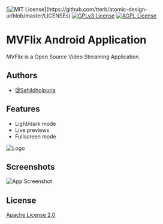 
<!-- ## Badges
 -->
<!-- Add badges from somewhere like: [shields.io](https://shields.io/)
 -->
[![MIT License](https://img.shields.io/apm/l/atomic-design-ui.svg?)](https://github.com/tterb/atomic-design-ui/blob/master/LICENSEs)
[![GPLv3 License](https://img.shields.io/badge/License-GPL%20v3-yellow.svg)](https://opensource.org/licenses/)
[![AGPL License](https://img.shields.io/badge/license-AGPL-blue.svg)](http://www.gnu.org/licenses/agpl-3.0)

  
# MVFlix Android Application

MVFlix is a Open Source Video Streaming Application.


## Authors

- [@Sahildholpuria](https://www.github.com/Sahildholpuria)

  
## Features

- Light/dark mode 
- Live previews
- Fullscreen mode

  
![Logo](https://dev-to-uploads.s3.amazonaws.com/uploads/articles/th5xamgrr6se0x5ro4g6.png)

    
## Screenshots

![App Screenshot](https://via.placeholder.com/468x300?text=App+Screenshot+Here)

  
## License

[Apache License 2.0](https://github.com/Sahildholpuria/MVFlix/blob/master/LICENSE)

  
